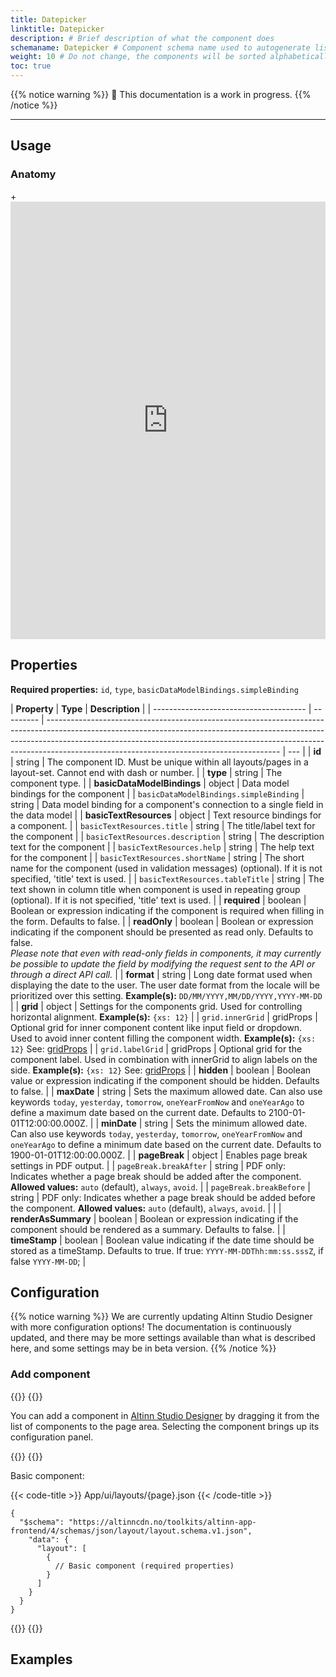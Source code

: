 ```yaml
---
title: Datepicker
linktitle: Datepicker
description: # Brief description of what the component does
schemaname: Datepicker # Component schema name used to autogenerate list of properties from json schema (replace with appropriate component name)
weight: 10 # Do not change, the components will be sorted alphabetically
toc: true
---
```


<!-- HOW TO USE THIS TEMPLATE
- Read the comments within each section for guidance.
- Delete comments and content that are not relevant.
- When the documentation is ready for publishing, remove "hidden: true" from the frontmatter.
- If the documentation is complete, remove the warning that it's a work in progress.

COMMON PROPERTIES
Documentation for properties that are common to multiple components is updated in separate files and added via shortcode.
Add documentation: Use the shortcode `property-docs` with pointy brackets and the argument `prop="{propName}"`. `propName` must match the filename (which should correspond to the JSON schema name).
Update/create documentation:
- Files, templates, and instructions are located under components/_common-props-content.
- Images are located under /assets/images/component-settings and are added via a separate shortcode (`image.html`).

EXAMPLES
- See Image, Checkboxes, RadioButtons, and Dropdown for examples.

-->

{{% notice warning %}}
🚧 This documentation is a work in progress.
{{% /notice %}}

---

## Usage

<!-- Brief description of the component and how it is used. -->

### Anatomy

+<iframe title="Datepicker anatomy" style="border: 0px solid rgba(0, 0, 0, 1);" width="100%" height="700" src="https://embed.figma.com/proto/ycDW0BPrMDW3SKZ56de4hY/https%3A%2F%2Fdocs.altinn.studio?page-id=0%3A1&node-id=1707-13699&viewport=1020%2C-1913%2C1.35&scaling=contain&content-scaling=responsive&starting-point-node-id=1707%3A13699&show-proto-sidebar=0&embed-host=share" allowfullscreen></iframe>


<!-- 
Image/diagram with numbered callouts.

1. Take a screenshot of the basic version of the component with good copy (text).
2. Use the [PowerPoint file](../numbered-callouts-anatomy.pptx) to add numbers to the screenshot
3. Group screenshot and numbering, save as image, and add to documentation
4. Include key with description of callouts below using anatomy-list shortcode (see example for formatting).

Example:

![Example image and alt text anatomy](../image/image-and-alt-text-en.png)

{{% anatomy-list %}}

1. **Image**: Photo, screenshot, illustration, or graphic.
2. **Alternative text**: Used by screen readers and displayed if the image cannot be rendered.
   {{% /anatomy-list %}}
-->

<!--
Add the following sections if relevant:

### Behavior

(How the component behaves in different contexts)

### Style

(Visual styling (e.g. alignment, padding, dos and don'ts))

### Best Practices

(Industry standards, dos and don'ts)

### Content guidelines

(E.g. punctuation rules, standard labels, etc.)

### Accessibility

(Component-specific best practices for accessibility.)

### Mobile

(How to apply component in mobile environments.)

### Related

(List of related components or patterns, include links)

-->

## Properties

**Required properties:** `id`, `type`, `basicDataModelBindings.simpleBinding`

| **Property**                           | **Type**  | **Description**                                                                                                                                                                                                                                                                                      |
| -------------------------------------- | --------- | ---------------------------------------------------------------------------------------------------------------------------------------------------------------------------------------------------------------------------------------------------------------------------------------------------- | --- |
| **id**                                 | string    | The component ID. Must be unique within all layouts/pages in a layout-set. Cannot end with dash or number.                                                                                                                                                                                           |
| **type**                               | string    | The component type.                                                                                                                                                                                                                                                                                  |
| **basicDataModelBindings**             | object    | Data model bindings for the component                                                                                                                                                                                                                                                                |
| `basicDataModelBindings.simpleBinding` | string    | Data model binding for a component's connection to a single field in the data model                                                                                                                                                                                                                  |
| **basicTextResources**                 | object    | Text resource bindings for a component.                                                                                                                                                                                                                                                              |
| `basicTextResources.title`             | string    | The title/label text for the component                                                                                                                                                                                                                                                               |
| `basicTextResources.description`       | string    | The description text for the component                                                                                                                                                                                                                                                               |
| `basicTextResources.help`              | string    | The help text for the component                                                                                                                                                                                                                                                                      |
| `basicTextResources.shortName`         | string    | The short name for the component (used in validation messages) (optional). If it is not specified, 'title' text is used.                                                                                                                                                                             |
| `basicTextResources.tableTitle`        | string    | The text shown in column title when component is used in repeating group (optional). If it is not specified, 'title' text is used.                                                                                                                                                                   |
| **required**                           | boolean   | Boolean or expression indicating if the component is required when filling in the form. Defaults to false.                                                                                                                                                                                           |
| **readOnly**                           | boolean   | Boolean or expression indicating if the component should be presented as read only. Defaults to false.<br/><i>Please note that even with read-only fields in components, it may currently be possible to update the field by modifying the request sent to the API or through a direct API call.</i> |
| **format**                             | string    | Long date format used when displaying the date to the user. The user date format from the locale will be prioritized over this setting. **Example(s):** `DD/MM/YYYY,MM/DD/YYYY,YYYY-MM-DD`                                                                                                           |
| **grid**                               | object    | Settings for the components grid. Used for controlling horizontal alignment. **Example(s):** `{xs: 12}`                                                                                                                                                                                              |
| `grid.innerGrid`                       | gridProps | Optional grid for inner component content like input field or dropdown. Used to avoid inner content filling the component width. **Example(s):** `{xs: 12}` See: [gridProps](/altinn-studio/reference/ux/components/commondefs#gridProps)                                                            |
| `grid.labelGrid`                       | gridProps | Optional grid for the component label. Used in combination with innerGrid to align labels on the side. **Example(s):** `{xs: 12}` See: [gridProps](/altinn-studio/reference/ux/components/commondefs#gridProps)                                                                                      |
| **hidden**                             | boolean   | Boolean value or expression indicating if the component should be hidden. Defaults to false.                                                                                                                                                                                                         |
| **maxDate**                            | string    | Sets the maximum allowed date. Can also use keywords `today`, `yesterday`, `tomorrow`, `oneYearFromNow` and `oneYearAgo` to define a maximum date based on the current date. Defaults to 2100-01-01T12:00:00.000Z.                                                                                   |
| **minDate**                            | string    | Sets the minimum allowed date. Can also use keywords `today`, `yesterday`, `tomorrow`, `oneYearFromNow` and `oneYearAgo` to define a minimum date based on the current date. Defaults to 1900-01-01T12:00:00.000Z.                                                                                   |
| **pageBreak**                          | object    | Enables page break settings in PDF output.                                                                                                                                                                                                                                                           |
| `pageBreak.breakAfter`                 | string    | PDF only: Indicates whether a page break should be added after the component. **Allowed values:** `auto` (default), `always`, `avoid`.                                                                                                                                                               |
| `pageBreak.breakBefore`                | string    | PDF only: Indicates whether a page break should be added before the component. **Allowed values:** `auto` (default), `always`, `avoid`.                                                                                                                                                              |     |
| **renderAsSummary**                    | boolean   | Boolean or expression indicating if the component should be rendered as a summary. Defaults to false.                                                                                                                                                                                                |
| **timeStamp**                          | boolean   | Boolean value indicating if the date time should be stored as a timeStamp. Defaults to true. If true: `YYYY-MM-DDThh:mm:ss.sssZ`, if false `YYYY-MM-DD`;                                                                                                                                             |

## Configuration

{{% notice warning %}}
We are currently updating Altinn Studio Designer with more configuration options!
The documentation is continuously updated, and there may be more settings available than what is described here, and some settings may be in beta version.
{{% /notice %}}

### Add component

{{<content-version-selector classes="border-box">}}
{{<content-version-container version-label="Altinn Studio Designer">}}

You can add a component in [Altinn Studio Designer](/altinn-studio/getting-started/) by dragging it from the list of components to the page area.
Selecting the component brings up its configuration panel.

{{</content-version-container>}}
{{<content-version-container version-label="Code">}}

Basic component:

{{< code-title >}}
App/ui/layouts/{page}.json
{{< /code-title >}}

```json{hl_lines="6-"}
{
  "$schema": "https://altinncdn.no/toolkits/altinn-app-frontend/4/schemas/json/layout/layout.schema.v1.json",
    "data": {
      "layout": [
        {
          // Basic component (required properties)
        }
      ]
    }
  }
}
```

{{</content-version-container>}}
{{</content-version-selector>}}

<!--
Add sections describing the configuration of properties specific for the component.
- Use the below Designer/Code tabs shortcode to display the settings.
- Include screenshots and examples where appropriate.
- If the settings are not available in Altinn Studio, use only the Code tab and add the following shortcode directly under the section heading:
    {{% notice info %}}
    The settings for this property is currently not available in Altinn Studio and must be configured manually.
    {{% /notice %}}
- Add file path or other info within the code-title shortcode (shown at the top of the code block)
- Consider highlighting relevant parts of the code using hl_lines
- Add documentation for common properties using the shortcode `property-docs` with pointy brackets and the argument `prop="{propName}"`. `propName` must match the filename (which should correspond to the JSON schema name).

Shortcode for tabs:

{{<content-version-selector classes="border-box">}}
{{<content-version-container version-label="Altinn Studio Designer">}}

{{</content-version-container>}}

{{<content-version-container version-label="Code">}}

{{< code-title >}}
App/ui/layouts/{page}.json
{{< /code-title >}}

```json{hl_lines=""}
{
  // component properties
}
```

{{</content-version-container>}}
{{</content-version-selector>}}

-->

## Examples

<!-- One or more examples of configuration (if relevant) -->
